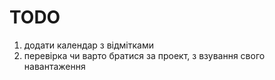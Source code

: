 # TODO #
1. додати календар з відмітками
2. перевірка чи варто братися за проект, з взування свого навантаження